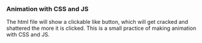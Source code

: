 ### Animation with CSS and JS
The html file will show a clickable like button, which will get cracked and shattered the more it is clicked.
This is a small practice of making animation with CSS and JS. 
